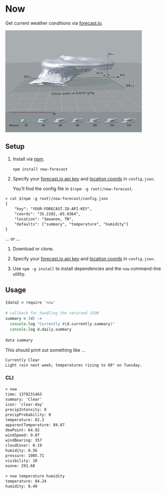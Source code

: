 # Now

Get current weather conditions via [forecast.io](http://forecast.io).

![Tufte](cloud.gif)


## Setup

1. Install via [npm](https://npmjs.org).

    `npm install now-forecast`

2. Specify your [forecast.io api key](https://developer.forecast.io/) and [location coords](http://dbsgeo.com/latlon/) in `config.json`.
   
   You'll find the config file in `$(npm -g root)/now-forecast`.

```
> cat $(npm -g root)/now-forecast/config.json
{
    "key": "YOUR-FORECAST.IO-API-KEY",
    "coords": "35.2102,-85.9364",
    "location": "Sewanee, TN",
    "defaults": ["summary", "temperature", "humidity"]
}
```

... or ...

1.  Download or clone.

2. Specify your [forecast.io api key](https://developer.forecast.io/) and [location coords](http://dbsgeo.com/latlon/) in `config.json`.

3. Use `npm -g install` to install dependencies and the `now` command-line utility.


## Usage

```coffeescript
{data} = require 'now'

# callback for handling the returned JSON
summary = (d) ->  
  console.log "Currently #{d.currently.summary}"
  console.log d.daily.summary

data summary
```

This should print out something like ...

    Currently Clear
    Light rain next week; temperatures rising to 89° on Tuesday.


### CLI

    > now 
    time: 1378231463
    summary: 'Clear'
    icon: 'clear-day'
    precipIntensity: 0
    precipProbability: 0
    temperature: 82.3
    apparentTemperature: 84.07
    dewPoint: 64.92
    windSpeed: 9.07
    windBearing: 357
    cloudCover: 0.19
    humidity: 0.56
    pressure: 1005.71
    visibility: 10
    ozone: 291.68

    > now temperature humidity
    temperature: 84.24
    humidity: 0.49

